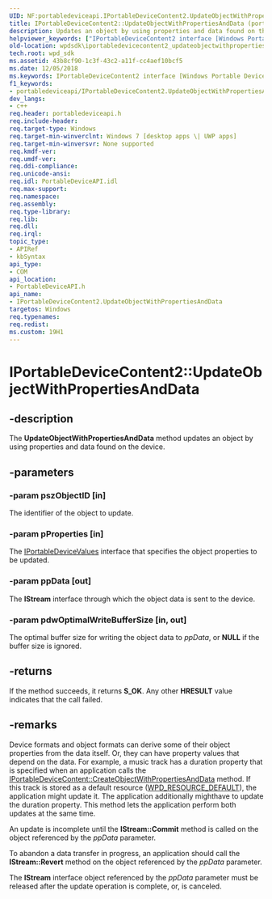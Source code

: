 ```yaml
---
UID: NF:portabledeviceapi.IPortableDeviceContent2.UpdateObjectWithPropertiesAndData
title: IPortableDeviceContent2::UpdateObjectWithPropertiesAndData (portabledeviceapi.h)
description: Updates an object by using properties and data found on the device.
helpviewer_keywords: ["IPortableDeviceContent2 interface [Windows Portable Devices SDK]","UpdateObjectWithPropertiesAndData method","IPortableDeviceContent2.UpdateObjectWithPropertiesAndData","IPortableDeviceContent2::UpdateObjectWithPropertiesAndData","UpdateObjectWithPropertiesAndData","UpdateObjectWithPropertiesAndData method [Windows Portable Devices SDK]","UpdateObjectWithPropertiesAndData method [Windows Portable Devices SDK]","IPortableDeviceContent2 interface","portabledeviceapi/IPortableDeviceContent2::UpdateObjectWithPropertiesAndData","wpdsdk.iportabledevicecontent2_updateobjectwithpropertiesanddata"]
old-location: wpdsdk\iportabledevicecontent2_updateobjectwithpropertiesanddata.htm
tech.root: wpd_sdk
ms.assetid: 43b8cf90-1c3f-43c2-a11f-cc4aef10bcf5
ms.date: 12/05/2018
ms.keywords: IPortableDeviceContent2 interface [Windows Portable Devices SDK],UpdateObjectWithPropertiesAndData method, IPortableDeviceContent2.UpdateObjectWithPropertiesAndData, IPortableDeviceContent2::UpdateObjectWithPropertiesAndData, UpdateObjectWithPropertiesAndData, UpdateObjectWithPropertiesAndData method [Windows Portable Devices SDK], UpdateObjectWithPropertiesAndData method [Windows Portable Devices SDK],IPortableDeviceContent2 interface, portabledeviceapi/IPortableDeviceContent2::UpdateObjectWithPropertiesAndData, wpdsdk.iportabledevicecontent2_updateobjectwithpropertiesanddata
f1_keywords:
- portabledeviceapi/IPortableDeviceContent2.UpdateObjectWithPropertiesAndData
dev_langs:
- c++
req.header: portabledeviceapi.h
req.include-header: 
req.target-type: Windows
req.target-min-winverclnt: Windows 7 [desktop apps \| UWP apps]
req.target-min-winversvr: None supported
req.kmdf-ver: 
req.umdf-ver: 
req.ddi-compliance: 
req.unicode-ansi: 
req.idl: PortableDeviceAPI.idl
req.max-support: 
req.namespace: 
req.assembly: 
req.type-library: 
req.lib: 
req.dll: 
req.irql: 
topic_type:
- APIRef
- kbSyntax
api_type:
- COM
api_location:
- PortableDeviceAPI.h
api_name:
- IPortableDeviceContent2.UpdateObjectWithPropertiesAndData
targetos: Windows
req.typenames: 
req.redist: 
ms.custom: 19H1
---
```


# IPortableDeviceContent2::UpdateObjectWithPropertiesAndData


## -description


The <b>UpdateObjectWithPropertiesAndData</b> method updates an object by using properties and data found on the device. 


## -parameters




### -param pszObjectID [in]

The identifier of the object to update.


### -param pProperties [in]

The <a href="https://docs.microsoft.com/windows/desktop/wpd_sdk/iportabledevicevalues">IPortableDeviceValues</a> interface that specifies the object properties to be updated.


### -param ppData [out]

The <b>IStream</b> interface through which the object data is sent to the device.


### -param pdwOptimalWriteBufferSize [in, out]

The optimal buffer size for writing the object data to <i>ppData</i>, or <b>NULL</b> if the buffer size is ignored.


## -returns



If the method succeeds, it returns <b>S_OK</b>. Any other <b>HRESULT</b> value indicates that the call failed. 
          




## -remarks



Device formats and object formats can derive some of their object properties from the data itself. Or, they can  have property values  that depend on the data. For example, a music track has a duration property that is specified when an application calls the <a href="https://docs.microsoft.com/windows/desktop/api/portabledeviceapi/nf-portabledeviceapi-iportabledevicecontent-createobjectwithpropertiesanddata">IPortableDeviceContent::CreateObjectWithPropertiesAndData</a> method. If this track is stored as a default resource (<a href="https://docs.microsoft.com/windows/desktop/wpd_sdk/wpd-resource-default">WPD_RESOURCE_DEFAULT</a>), the application might update it. The application additionally mighthave to update the duration property. This method lets the application perform both updates at the same time.

An update is incomplete until the <b>IStream::Commit</b> method is called on the object referenced by the <i>ppData</i> parameter.

To abandon a data transfer in progress, an application should call the <b>IStream::Revert</b> method on the object referenced by the <i>ppData</i> parameter.

The <b>IStream</b> interface object referenced by the <i>ppData</i> parameter must be released after the update operation is complete, or, is canceled. 



